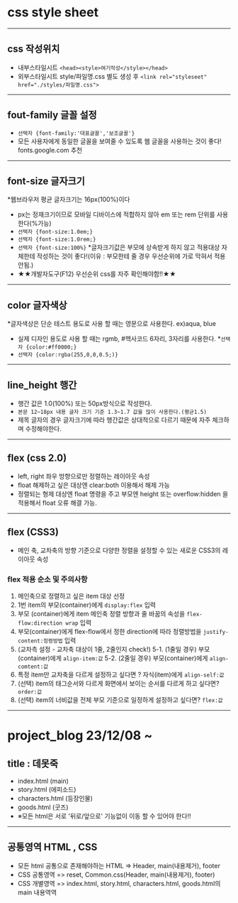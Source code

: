 # css style sheet
------
## css 작성위치
* 내부스타일시트 `<head><style>여기작성</style></head>`
* 외부스타일시트 style/파일명.css 별도 생성 후
    `<link rel="styleseet" href="./styles/파일명.css">`
---------
## fout-family 글꼴 설정
* `선택자 {font-family:'대표글꼴','보조글꼴'}`
* 모든 사용자에게 동일한 글꼴을 보여줄 수 있도록 웹 글꼴을 사용하는 것이 좋다! fonts.google.com 추천
-----
## font-size 글자크기
*웹브라우저 평균 글자크기는 16px(100%)이다
* px는 정재크기이므로 모바일 디바이스에 적합하지 않아 em 또는 rem 단위를 사용한다(%가능)
* `선택자 {font-size:1.0em;}`
* `선택자 {font-size:1.0rem;}`
* `선택자 {font-size:100%}`
*글자크기값은 부모에 상속받게 하지 않고 적용대상 자체한테 작성하는 것이 좋다!(이유 : 부모한테 줄 경우 우선순위에 가로 막혀서 적용안됨.)
* ★★개발자도구(F12) 우선순위 css를 자주 확인해야함!!★★
-------
## color 글자색상
*글자색상은 단순 테스트 용도로 사용 할 때는 영문으로 사용한다. ex)aqua, blue
* 실제 디자인 용도로 사용 할 때는 rgmb, #헥사코드 6자리, 3자리를 사용한다.
*`선택자 {color:#ff0000;}`
* `선택자 {color:rgba(255,0,0,0.5;)}`
---------
## line_height 행간
* 행간 값은 1.0(100%) 또는 50px방식으로 작성한다.
* `본문 12~18px 내용 글자 크기 기준 1.3~1.7 값을 많이 사용한다.(평균1.5)`
* 제목 글자의 경우 글자크기에 따라 행간값은 상대적으로 다르기 때문에 자주 체크하며 수정해야한다.
--------
## flex (css 2.0)
* left, right 좌우 방향으로만 정렬하는 레이아웃 속성
* float 해제하고 싶은 대상엔 clear:both 이용해서 해제 가능
* 정렬되는 형제 대상엔 float 명령을 주고 부모엔 height 또는 overflow:hidden 을 적용해서 float 오류 해결 가능.
-----
## flex (CSS3)
* 메인 축, 교차축의 방향 기준으로 다양한 정렬을 설정할 수 있는 새로운 CSS3의 레이아웃 속성
### flex 적용 순소 및 주의사항
1. 메인축으로 정렬하고 싶은 item 대상 선정
2. 1번 item의 부모(container)에게 `display:flex` 입력
3. 부모 (container)에게 item 메인축 정렬 방향과 줄 바꿈의 속성을 `flex-flow:direction wrap` 입력
4. 부모(container)에게 flex-flow에서 정한 direction에 따라 정렬방법을 `justify-content:정령방법` 입력
5. (교차측 설정 - 교차축 대상이 1줄, 2줄인지 check!)
5-1. (1줄일 경우) 부모(container)에게 `align-item:값`
5-2. (2줄일 경우) 부모(container)에게 `align-comtent:값`
6. 특정 item만 교차축을 다르게 설정하고 싶다면 ? 자식(item)에게 `align-self:값`
7. (선택) item의 태그순서와 다르게 화면에서 보이는 순서를 다르게 하고 싶다면? `order:값`
8. (선택) item의 너비값을 전체 부모 기준으로 일정하게 설정하고 싶다면? `flex:값`
---------------
# project_blog 23/12/08 ~
## title : 데못죽
* index.html (main)
* story.html (에피소드)
* characters.html (등장인물)
* goods.html (굿즈)
* ※모든 html은 서로 '뒤로/앞으로' 기능없이 이동 할 수 있어야 한다!!
-------
## 공통영역 HTML , CSS
* 모든 html 공통으로 존재해야하는 HTML => Header,  main(내용제거), footer
* CSS 공통영역 => reset, Common.css(Header,  main(내용제거), footer)
* CSS 개별영역 => index.html, story.html, characters.html, goods.html의 main 내용역역